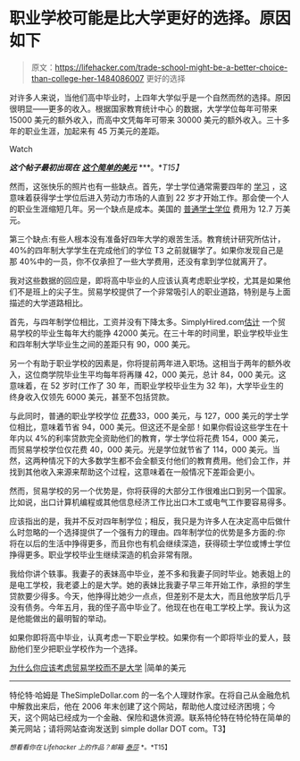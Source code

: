 # 职业学校可能是比大学更好的选择。原因如下

> 原文：<https://lifehacker.com/trade-school-might-be-a-better-choice-than-college-her-1484086007> 更好的选择

对许多人来说，当他们高中毕业时，上四年大学似乎是一个自然而然的选择。原因很明显——更多的收入。根据国家教育统计中心 的数据，大学学位每年可带来 15000 美元的额外收入，而高中文凭每年可带来 30000 美元的额外收入。三十多年的职业生涯，加起来有 45 万美元的差距。

Watch

***这个帖子最初出现在*** [***这个简单的美元***](http://www.thesimpledollar.com/why-you-should-consider-trade-school-instead-of-college/) ***。**T15】*

然而，这张快乐的照片也有一些缺点。首先，学士学位通常需要四年的 [学习](https://lifehacker.com/how-to-make-the-most-of-your-college-years-1275838699) ，这意味着获得学士学位后进入劳动力市场的人直到 22 岁才开始工作。那会使一个人的职业生涯缩短几年。另一个缺点是成本。美国的 [普通学士学位](http://www.ktvb.com/news/Trade-school-or-college-degree-234584521.html) 费用为 12.7 万美元。

第三个缺点:有些人根本没有准备好四年大学的艰苦生活。教育统计研究所估计，40%的四年制大学学生在完成他们的学位 T3 之前就辍学了。如果你发现自己是那 40%中的一员，你不仅承担了一些大学费用，还没有拿到学位就离开了。

我对这些数据的回应是，即将高中毕业的人应该认真考虑职业学校，尤其是如果他们不是班上的尖子生。贸易学校提供了一个非常吸引人的职业道路，特别是与上面描述的大学道路相比。

首先，与四年制学位相比，工资并没有下降太多。SimplyHired.com[估计](http://www.simplyhired.com/salaries-k-trade-school-jobs.html) 一个贸易学校的毕业生每年大约能挣 42000 美元。在三十年的时间里，职业学校毕业生和四年制大学毕业生之间的差距只有 90，000 美元。

另一个有助于职业学校的因素是，你将提前两年进入职场。这相当于两年的额外收入，这位商学院毕业生平均每年将再赚 42，000 美元，总计 84，000 美元。这意味着，在 52 岁时(工作了 30 年，而职业学校毕业生为 32 年)，大学毕业生的终身收入仅领先 6000 美元，甚至不包括贷款。

与此同时，普通的职业学校学位 [花费](https://lifehacker.com/how-one-late-student-loan-payment-affects-you-1326216867)33，000 美元，与 127，000 美元的学士学位相比，意味着节省 94，000 美元。但这还不是全部！如果你假设这些学生在十年内以 4%的利率贷款完全资助他们的教育，学士学位将花费 154，000 美元，而贸易学校学位仅花费 40，000 美元。光是学位就节省了 114，000 美元。当然，这两种情况下的大多数学生都不会全额支付他们的教育费用。他们会工作，并找到其他收入来源来帮助这个过程，这意味着在一般情况下差距会更小。

然而，贸易学校的另一个优势是，你将获得的大部分工作很难出口到另一个国家。比如说，出口计算机编程或其他信息经济工作比出口木工或电气工作要容易得多。

应该指出的是，我并不反对四年制学位；相反，我只是为许多人在决定高中后做什么时忽略的一个选择提供了一个强有力的理由。四年制学位的优势是多方面的:你将在以后的生活中挣得更多，而且你也有机会继续深造，获得硕士学位或博士学位挣得更多。职业学校毕业生继续深造的机会非常有限。

我给你讲个轶事。我妻子的表妹高中毕业，差不多和我妻子同时毕业。她表姐上的是电工学校，我老婆上的是大学。她的表妹比我妻子早三年开始工作，承担的学生贷款要少得多。今天，他挣得比她少一点点，但差别不是太大，而且他放学后几乎没有债务。今年五月，我的侄子高中毕业了。他现在也在电工学校上学。我认为这是他能做出的最明智的举动。

如果你即将高中毕业，认真考虑一下职业学校。如果你有一个即将毕业的爱人，鼓励他们至少把职业学校作为一个选择。

[为什么你应该考虑贸易学校而不是大学](http://www.thesimpledollar.com/why-you-should-consider-trade-school-instead-of-college/) |简单的美元

* * *

特伦特·哈姆是 TheSimpleDollar.com 的一名个人理财作家。在将自己从金融危机中解救出来后，他在 2006 年末创建了这个网站，帮助他人度过经济困境；今天，这个网站已经成为一个金融、保险和退休资源。联系特伦特在特伦特在简单的美元网站；请将网站查询发送到 simple dollar DOT com。T3】

<small>*想看看你在 Lifehacker 上的作品？邮箱*</small> [<small>*泰莎*</small>](https://mail.google.com/mail/?view=cm&fs=1&tf=1&to=tessa@lifehacker.com) <small>*。*T15】</small>